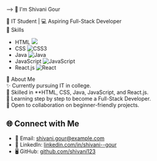 
-->
 👋  I'm Shivani Gour 

🌟 IT Student | 💻 Aspiring Full-Stack Developer  
🚀 Skills
-  HTML <img src="https://img.icons8.com/color/25/000000/html-5.png"/> 
-  CSS ![CSS3](https://img.icons8.com/color/25/000000/css3.png)  
-  Java ![Java](https://img.icons8.com/color/25/000000/java-coffee-cup-logo.png)  
-  JavaScript ![JavaScript](https://img.icons8.com/color/25/000000/javascript.png)  
- React.js ![React](https://img.icons8.com/color/25/000000/react-native.png)
  
 📌 About Me  
✨ Currently pursuing IT in college.  
🚀 Skilled in **HTML, CSS, Java, JavaScript, and React.js.  
📖 Learning step by step to become a Full-Stack Developer.  
🤝 Open to collaboration on beginner-friendly projects.  
## 🌐 Connect with Me  
- 📧 Email: [shivani.gour@example.com](mailto:shivani.gour@example.com)  
- 💼 LinkedIn: [linkedin.com/in/shivani--gour](https://www.linkedin.com/in/shivani--gour)  
- 🖥️ GitHub: [github.com/shivani123](https://github.com/shivani123)  

